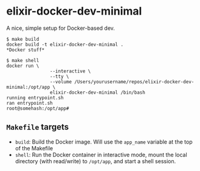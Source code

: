 # elixir-docker-dev-minimal

A nice, simple setup for Docker-based dev.

```console
$ make build
docker build -t elixir-docker-dev-minimal .
*Docker stuff*

$ make shell
docker run \
                --interactive \
                --tty \
                --volume /Users/yourusername/repos/elixir-docker-dev-minimal:/opt/app \
                elixir-docker-dev-minimal /bin/bash
running entrypoint.sh
ran entrypoint.sh
root@somehash:/opt/app#
```

## `Makefile` targets

- `build`: Build the Docker image. Will use the `app_name` variable at the top of the Makefile
- `shell`: Run the Docker container in interactive mode, mount the local directory (with read/write) to `/opt/app`, and start a shell session.

